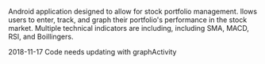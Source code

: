 Android application designed to allow for stock portfolio management. llows users to enter, track, and graph their portfolio's performance in the stock market. Multiple technical indicators are including, including SMA, MACD, RSI, and Boillingers.

2018-11-17 Code needs updating with graphActivity

